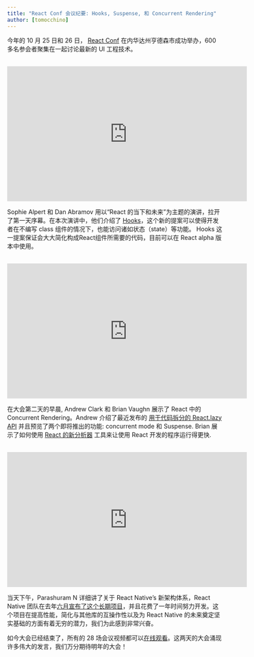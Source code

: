 ```yaml
---
title: "React Conf 会议纪要: Hooks, Suspense, 和 Concurrent Rendering"
author: [tomocchino]
---
```


今年的 10 月 25 日和 26 日， [React Conf](https://conf.reactjs.org/) 在内华达州亨德森市成功举办，600 多名参会者聚集在一起讨论最新的 UI 工程技术。

<br>

<iframe width="560" height="315" src="https://www.youtube.com/embed/V-QO-KO90iQ" frameborder="0" allow="accelerometer; autoplay; encrypted-media; gyroscope; picture-in-picture" allowfullscreen></iframe>

Sophie Alpert 和 Dan Abramov 用以“React 的当下和未来”为主题的演讲，拉开了第一天序幕。在本次演讲中，他们介绍了 [Hooks](/docs/hooks-intro.html)，这个新的提案可以使得开发者在不编写 class 组件的情况下，也能访问诸如状态（state）等功能。 Hooks 这一提案保证会大大简化构成React组件所需要的代码，目前可以在 React alpha 版本中使用。

<br>

<iframe width="560" height="315" src="https://www.youtube.com/embed/ByBPyMBTzM0" frameborder="0" allow="accelerometer; autoplay; encrypted-media; gyroscope; picture-in-picture" allowfullscreen></iframe>

在大会第二天的早晨, Andrew Clark 和 Brian Vaughn 展示了 React 中的 Concurrent Rendering。Andrew 介绍了最近发布的 [用于代码拆分的 React.lazy API](/blog/2018/10/23/react-v-16-6.html) 并且预览了两个即将推出的功能: concurrent mode 和 Suspense. Brian 展示了如何使用 [React 的新分析器](/blog/2018/09/10/introducing-the-react-profiler.html) 工具来让使用 React 开发的程序运行得更快.

<br>

<iframe width="560" height="315" src="https://www.youtube.com/embed/UcqRXTriUVI" frameborder="0" allow="accelerometer; autoplay; encrypted-media; gyroscope; picture-in-picture" allowfullscreen></iframe>

当天下午，Parashuram N 详细讲了关于 React Native’s 新架构体系，React Native 团队在去年[六月宣布了这个长期项目](https://facebook.github.io/react-native/blog/2018/06/14/state-of-react-native-2018)，并且花费了一年时间努力开发。这个项目在提高性能，简化与其他库的互操作性以及为 React Native 的未来奠定坚实基础的方面有着无穷的潜力，我们为此感到非常兴奋。

如今大会已经结束了，所有的 28 场会议视频都可以[在线观看](https://www.youtube.com/playlist?list=PLPxbbTqCLbGE5AihOSExAa4wUM-P42EIJ)。这两天的大会涌现许多伟大的发言，我们万分期待明年的大会！
